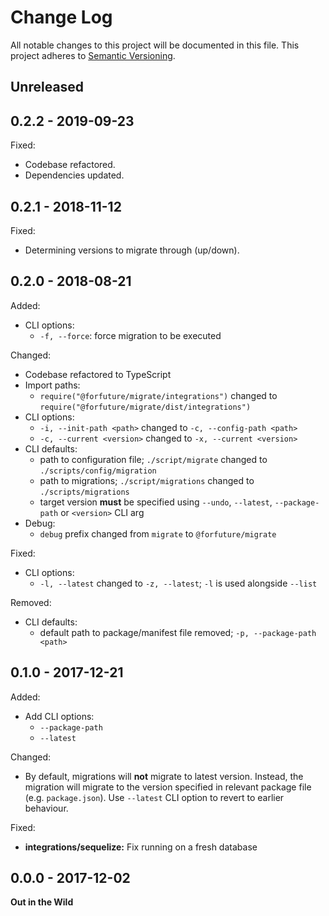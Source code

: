 # Change Log

All notable changes to this project will be documented in this file.
This project adheres to [Semantic Versioning](http://semver.org/).


## Unreleased


## 0.2.2 - 2019-09-23

Fixed:

- Codebase refactored.
- Dependencies updated.


## 0.2.1 - 2018-11-12

Fixed:

- Determining versions to migrate through (up/down).


## 0.2.0 - 2018-08-21

Added:

- CLI options:
  + `-f, --force`: force migration to be executed

Changed:

- Codebase refactored to TypeScript
- Import paths:
  - `require("@forfuture/migrate/integrations")` changed to `require("@forfuture/migrate/dist/integrations")`
- CLI options:
  - `-i, --init-path <path>` changed to `-c, --config-path <path>`
  - `-c, --current <version>` changed to `-x, --current <version>`
- CLI defaults:
  - path to configuration file; `./script/migrate` changed to `./scripts/config/migration`
  - path to migrations; `./script/migrations` changed to `./scripts/migrations`
  - target version **must** be specified using `--undo`, `--latest`, `--package-path` or `<version>` CLI arg
- Debug:
  - `debug` prefix changed from `migrate` to `@forfuture/migrate`

Fixed:

- CLI options:
  - `-l, --latest` changed to `-z, --latest`; `-l` is used alongside `--list`

Removed:

- CLI defaults:
  - default path to package/manifest file removed; `-p, --package-path <path>`


## 0.1.0 - 2017-12-21

Added:

* Add CLI options:
  - `--package-path`
  - `--latest`

Changed:

* By default, migrations will **not** migrate to latest version.
  Instead, the migration will migrate to the version specified in
  relevant package file (e.g. `package.json`). Use `--latest` CLI
  option to revert to earlier behaviour.

Fixed:

* **integrations/sequelize:** Fix running on a fresh database


## 0.0.0 - 2017-12-02

**Out in the Wild**
